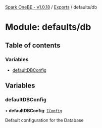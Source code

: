 [Spark OneBE - v1.0.18](../README.md) / [Exports](../modules.md) / defaults/db

# Module: defaults/db

## Table of contents

### Variables

- [defaultDBConfig](defaults_db.md#defaultdbconfig)

## Variables

### defaultDBConfig

• **defaultDBConfig**: [`IConfig`](../interfaces/System_IConfig.IConfig.md)

Default configuration for the Database
